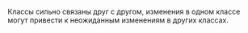 Классы сильно связаны друг с другом, изменения в одном классе могут привести к неожиданным изменениям в других классах. 
